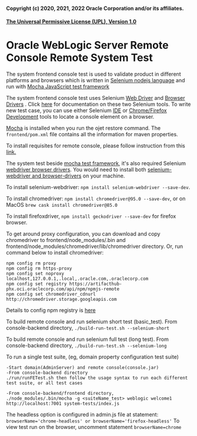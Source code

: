 #### Copyright (c) 2020, 2021, 2022 Oracle Corporation and/or its affiliates.
#### [The Universal Permissive License (UPL), Version 1.0](http://oss.oracle.com/licenses/upl.)

# Oracle WebLogic Server Remote Console Remote System Test 
The system frontend console test is used to validate product in different platforms and browsers which is written in [Selenium nodejs language](https://www.selenium.dev/selenium/docs/api/javascript/) and run with [Mocha JavaScript test framework](https://mochajs.org/)

The system frontend console test uses Selenium [Web Driver](https://www.selenium.dev/documentation/en/getting_started/quick/#webdriver) and [Browser Drivers](https://github.com/SeleniumHQ/) . Click [here](https://www.selenium.dev/documentation/en/introduction/the_selenium_project_and_tools/) for documentation on these two Selenium tools.
To write new test case, you can use either Selenium [IDE](https://www.selenium.dev/documentation/en/getting_started/quick/#ide) or [Chrome/Firefox Development](https://developers.google.com/web/tools/chrome-devtools) tools to locate a console element on a browser. 

[Mocha](https://mochajs.org/) is installed when you run the ojet restore command. The `frontend/pom.xml` file contains all the information for maven properties. 

To install requisites for remote console, please follow instruction from this [link.](https://gitlab-odx.oracledx.com/weblogic/console-backend/-/blob/master/frontend/README.md)

The system test beside [mocha test framework](https://github.com/mochajs), it's also required Selenium [webdriver browser drivers](https://www.selenium.dev/downloads/). You would need to install both [selenium-webdriver and browser-drivers](https://www.npmjs.com/package/selenium-webdriver) on your machine.

To install selenium-webdriver: `npm install selenium-webdriver --save-dev`.

To install chromedriver: `npm install chromedriver@95.0 --save-dev`, or on MacOS `brew cask install chromedriver@85.0`

To install firefoxdriver, `npm install geckodriver --save-dev` for firefox browser.

To get around proxy configuration, you can download and copy chromedriver to frontend/node_modules/.bin and frontend/node_modules/chromedriver/lib/chromedriver directory.
Or, run command below to install chromedriver:
```
npm config rm proxy
npm config rm https-proxy
npm config set noproxy localhost,127.0.0.1,.local,.oracle.com,.oraclecorp.com
npm config set registry https://artifacthub-phx.oci.oraclecorp.com/api/npm/npmjs-remote
npm config set chromedriver_cdnurl http://chromedriver.storage.googleapis.com
```
Details to config npm registry is [here](https://confluence.oraclecorp.com/confluence/display/JET/JET+CLI+Setup)

To build remote console and run selenium short test (basic_test). From console-backend directory, `./build-run-test.sh --selenium-short`

To build remote console and run selenium full test (long test). From console-backend directory, `./build-run-test.sh --selenium-long`

To run a single test suite, (eg, domain property configuration test suite)
```
-Start domain(AdminServer) and remote console(console.jar)
-From console-backend directory
./run/runFETest.sh then follow the usage syntax to run each different test suite, or all test cases

-From console-backend/frontend directory, 
./node_modules/.bin/mocha -g <suiteName_test> weblogic welcome1 http://localhost:7001 system-tests/index.js
```

The headless option is configured in admin.js file at statement: `browserName='chrome-headless' or browserName='firefox-headless'`
To view test run on the browser, uncomment statement `browserName=chrome`
